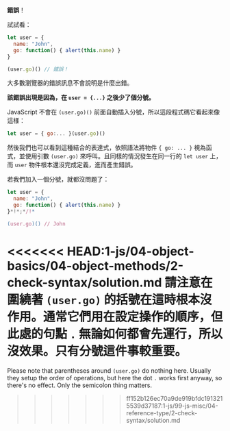 **錯誤**！

試試看：

```js run
let user = {
  name: "John",
  go: function() { alert(this.name) }
}

(user.go)() // 錯誤！
```

大多數瀏覽器的錯誤訊息不會說明是什麼出錯。

**該錯誤出現是因為，在 `user = {...}` 之後少了個分號。**

JavaScript 不會在 `(user.go)()` 前面自動插入分號，所以這段程式碼它看起來像這樣：

```js no-beautify
let user = { go:... }(user.go)()
```

然後我們也可以看到這種結合的表達式，依照語法將物件 `{ go: ... }` 視為函式，並使用引數 `(user.go)` 來呼叫。且同樣的情況發生在同一行的 `let user` 上，而 `user` 物件根本還沒完成定義，進而產生錯誤。

若我們加入一個分號，就都沒問題了：

```js run
let user = {
  name: "John",
  go: function() { alert(this.name) }
}*!*;*/!*

(user.go)() // John
```

<<<<<<< HEAD:1-js/04-object-basics/04-object-methods/2-check-syntax/solution.md
請注意在圍繞著 `(user.go)` 的括號在這時根本沒作用。通常它們用在設定操作的順序，但此處的句點 `.` 無論如何都會先運行，所以沒效果。只有分號這件事較重要。
=======
Please note that parentheses around `(user.go)` do nothing here. Usually they setup the order of operations, but here the dot `.` works first anyway, so there's no effect. Only the semicolon thing matters.
>>>>>>> ff152b126ec70a9de919bfdc1913215539d37187:1-js/99-js-misc/04-reference-type/2-check-syntax/solution.md
